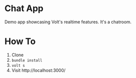 # Chat App

Demo app showcasing Volt's realtime features. It's a chatroom.

# How To

 1. Clone
 2. `bundle install`
 3. `volt s`
 4. Visit http://localhost:3000/
